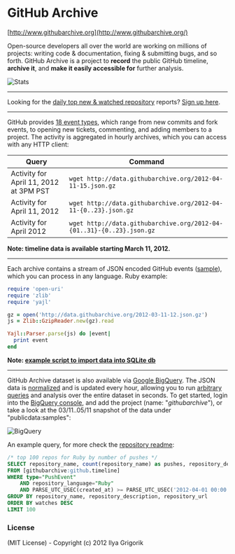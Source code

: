 # GitHub Archive

[http://www.githubarchive.org](http://www.githubarchive.org/)

Open-source developers all over the world are working on millions of projects: writing code & documentation, fixing & submitting bugs, and so forth. GitHub Archive is a project to **record** the public GitHub timeline, **archive it**, and **make it easily accessible for** further analysis.

![Stats](http://www.stathat.com//graphs/39/33/0b63991416f6b680e69f017a2c12.png?1340405820)

----

Looking for the [daily top new & watched repository](http://us5.campaign-archive2.com/home/?u=439aa16a39e4b10e0b65ff2ef&id=0b82fec5c2) reports? [Sign up here](http://githubarchive.us5.list-manage.com/subscribe?u=439aa16a39e4b10e0b65ff2ef&id=0b82fec5c2).

----

GitHub provides [18 event types](http://developer.github.com/v3/events/types/), which range from new commits and fork events, to opening new tickets, commenting, and adding members to a project. The activity is aggregated in hourly archives, which you can access with any HTTP client:

<table>
<thead>
  <tr>
    <th>Query</th>
    <th>Command</th>
  </tr>
</thead>
<tbody>
  <tr>
    <td>Activity for April 11, 2012 at 3PM PST</td>
    <td><code>wget http://data.githubarchive.org/2012-04-11-15.json.gz</code></td>
  </tr>
  <tr>
    <td>Activity for April 11, 2012</td>
    <td><code>wget http://data.githubarchive.org/2012-04-11-{0..23}.json.gz</code></td>
  </tr>
  <tr>
    <td>Activity for April 2012</td>
    <td><code>wget http://data.githubarchive.org/2012-04-{01..31}-{0..23}.json.gz</code></td>
  </tr>
</tbody>
</table>

__Note: timeline data is available starting March 11, 2012.__

----

Each archive contains a stream of JSON encoded GitHub events ([sample](https://gist.github.com/2017462)), which you can process in any language. Ruby example:

```ruby
require 'open-uri'
require 'zlib'
require 'yajl'

gz = open('http://data.githubarchive.org/2012-03-11-12.json.gz')
js = Zlib::GzipReader.new(gz).read

Yajl::Parser.parse(js) do |event|
  print event
end
```
__Note: [example script to import data into SQLite db](https://gist.github.com/2426614)__

----

GitHub Archive dataset is also available via [Google BigQuery](https://developers.google.com/bigquery/). The JSON data is [normalized](https://github.com/igrigorik/githubarchive.org/blob/master/bigquery/schema.js) and is updated every hour, allowing you to run [arbitrary queries](https://developers.google.com/bigquery/docs/query-reference) and analysis over the entire dataset in seconds. To get started, login into the [BigQuery console](bigquery.cloud.google.com), and add the project (name: "*githubarchive*"), or take a look at the 03/11..05/11 snapshot of the data under "publicdata:samples":

![BigQuery](http://www.githubarchive.org/assets/img/bigquery-directions.png)

An example query, for more check the [repository readme](https://github.com/igrigorik/githubarchive.org/tree/master/bigquery):

```sql
/* top 100 repos for Ruby by number of pushes */
SELECT repository_name, count(repository_name) as pushes, repository_description, repository_url
FROM [githubarchive:github.timeline]
WHERE type="PushEvent"
    AND repository_language="Ruby"
    AND PARSE_UTC_USEC(created_at) >= PARSE_UTC_USEC('2012-04-01 00:00:00')
GROUP BY repository_name, repository_description, repository_url
ORDER BY watches DESC
LIMIT 100
```

### License

(MIT License) - Copyright (c) 2012 Ilya Grigorik
